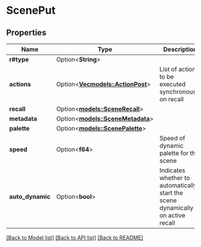 # ScenePut

## Properties

Name | Type | Description | Notes
------------ | ------------- | ------------- | -------------
**r#type** | Option<**String**> |  | [optional]
**actions** | Option<[**Vec<models::ActionPost>**](ActionPost.md)> | List of actions to be executed synchronously on recall | [optional]
**recall** | Option<[**models::SceneRecall**](SceneRecall.md)> |  | [optional]
**metadata** | Option<[**models::SceneMetadata**](SceneMetadata.md)> |  | [optional]
**palette** | Option<[**models::ScenePalette**](ScenePalette.md)> |  | [optional]
**speed** | Option<**f64**> | Speed of dynamic palette for this scene | [optional]
**auto_dynamic** | Option<**bool**> | Indicates whether to automatically start the scene dynamically on active recall | [optional]

[[Back to Model list]](../README.md#documentation-for-models) [[Back to API list]](../README.md#documentation-for-api-endpoints) [[Back to README]](../README.md)


